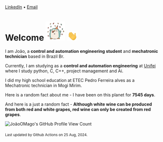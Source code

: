 [LinkedIn](https://www.linkedin.com/in/joão-pedro-gozzoli-b95641301/) &bull;
[Email](joaopedrogozzoli@gmail.com)

# Welcome <img src="happy.gif" height="64px" /> <img src="wave.gif" height="32px" />

I am João, a  **control and automation engineering student** and **mechatronic technician** based in Brazil Br.

Currently, I am studying as a **control and automation engineering** at [Unifei](https://unifei.edu.br) where I study python, C, C++, project management and Ai.

I did my high school education at ETEC Pedro Ferreira alves as a Mechatronic technician in Mogi Mirim.

Here is a random fact about me - I have been on this planet for **7545 days**.

And here is a just a random fact -  **Although white wine can be produced from both red and white grapes, red wine can only be created from red grapes**.

![JoãoOMago's GitHub Profile View Count](https://komarev.com/ghpvc/?username=JoaoOMago)

<sub>Last updated by Github Actions on 25 Aug, 2024.</sub>
